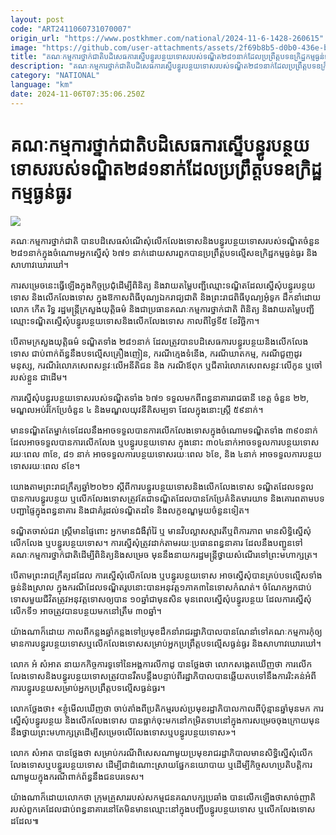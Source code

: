 ```yaml
---
layout: post
code: "ART2411060731070007"
origin_url: "https://www.postkhmer.com/national/2024-11-6-1428-260615"
image: "https://github.com/user-attachments/assets/2f69b8b5-d0b0-436e-bca2-825ae190af90"
title: "គណៈ​កម្មការ​ថ្នាក់​ជាតិ​បដិសេធ​ការ​ស្នើ​បន្ធូរ​បន្ថយ​ទោស​របស់​ទណ្ឌិត​២៨១​នាក់​ដែល​ប្រព្រឹត្ត​​បទ​ឧក្រិដ្ឋកម្ម​ធ្ងន់ធ្ងរ"
description: "​​គណៈ​កម្មការ​ថ្នាក់​ជាតិ​បដិសេធ​ការ​ស្នើ​បន្ធូរ​បន្ថយ​ទោស​របស់​ទណ្ឌិត​២៨១​នាក់​ដែល​ប្រព្រឹត្ត​​បទ​ឧក្រិដ្ឋកម្ម​ធ្ងន់ធ្ងរ​"
category: "NATIONAL"
language: "km"
date: 2024-11-06T07:35:06.250Z
---
```


# គណៈ​កម្មការ​ថ្នាក់​ជាតិ​បដិសេធ​ការ​ស្នើ​បន្ធូរ​បន្ថយ​ទោស​របស់​ទណ្ឌិត​២៨១​នាក់​ដែល​ប្រព្រឹត្ត​​បទ​ឧក្រិដ្ឋកម្ម​ធ្ងន់ធ្ងរ

![](https://github.com/user-attachments/assets/a860905d-bc30-4053-9638-711f1a7d12bb)

គណៈ​កម្មការ​ថ្នាក់​ជាតិ បាន​បដិសេធ​សំណើ​សុំ​លើក​លែង​ទោស​និង​បន្ធូរបន្ថយ​ទោស​របស់​ទណ្ឌិត​ចំនួន ​២៨១​នាក់​ ក្នុង​ចំណោម​អ្នក​ស្នើ​សុំ​ ៦៧១ នាក់​ដោយសារ​ពួក​បាន​ប្រព្រឹត្ត​បទល្មើស​ឧក្រិដ្ឋកម្ម​ធ្ងន់ធ្ងរ និង​សាហាវ​ឃោរឃៅ។

ការ​សម្រេច​នេះ​ធ្វើ​ឡើង​ក្នុង​កិច្ច​ប្រជុំ​ដើម្បី​ពិនិត្យ និង​វាយ​តម្លៃ​បញ្ជី​ឈ្មោះ​ទណ្ឌិត​ដែល​ស្នើ​សុំ​បន្ធូរ​បន្ថយ​ទោស និង​លើក​លែង​ទោស ក្នុង​ឱកាស​ពិធីបុណ្យ​ឯករាជ្យជាតិ និង​ព្រះរាជ​ពិធីបុណ្យ​អុំទូក ដឹក​នាំ​ដោយ​លោក កើត រិទ្ធ រដ្ឋមន្ត្រី​ក្រសួង​យុត្តិធម៌ និង​ជា​ប្រធាន​គណៈ​កម្មការ​ថ្នាក់​ជាតិ ពិនិត្យ និង​វាយ​តម្លៃ​បញ្ជី​ឈ្មោះ​ទណ្ឌិត​ស្នើ​សុំ​បន្ធូរ​បន្ថយទោស​និង​លើក​លែង​ទោស កាល​ពី​ថ្ងៃ​ទី៥ ខែ​វិច្ឆិកា។

បើ​តាម​ក្រសួង​យុត្តិធម៌ ទណ្ឌិត​ទាំង​ ២៨១​នាក់ ដែល​ត្រូវ​បាន​បដិសេធ​ការ​បន្ធូរ​បន្ថយ​និង​លើក​លែង​ទោស ជាប់​ពាក់​ព័ន្ធ​នឹង​បទ​ល្មើស​គ្រឿងញៀន, ករណី​ក្មេង​ទំនើង, ករណី​ឃាតកម្ម, ករណី​ជួញ​ដូរ​មនុស្ស, ករណី​រំលោភ​សេព​សន្ថវៈ​លើ​អនីតិជន និង ករណីឪពុក ឬ​ជីតា​រំលោភ​សេពសន្ថវៈ​លើ​កូន ឬ​ចៅ​របស់​ខ្លួន ជាដើម។

ការ​ស្នើ​សុំ​បន្ធូរ​បន្ថយ​ទោស​របស់​ទណ្ឌិត​ទាំង​ ៦៧១ ទទួល​មក​ពី​ពន្ធនាគារ​រាជធានី ខេត្ត ចំនួន ២២, មណ្ឌល​អប់រំ​កែប្រែ​ចំនួន ៤ និង​មណ្ឌល​យុវនីតិ​សម្បទា ដែល​ក្នុង​នោះ​ស្ត្រី ៥៩​នាក់។

មាន​ទណ្ឌិត​តែ​​ម្នាក់​ទេ​ដែល​នឹង​អាច​ទទួល​បាន​ការ​លើក​លែង​ទោស​ក្នុង​ចំណោម​ទណ្ឌិត​ទាំង ៣៩០នាក់​ដែល​អាច​ទទួល​បាន​ការ​លើក​លែង ឬ​បន្ធូរបន្ថយ​ទោស ក្នុង​នោះ​ ៣០៤​នាក់​ អាច​ទទួល​ការ​បន្ថយ​ទោស​រយៈពេល​ ៣ខែ, ៨១ នាក់ អាច​ទទួល​ការ​បន្ថយ​ទោស​រយៈ​ពេល ៦ខែ, និង​ ៤នាក់ អាច​ទទួល​ការ​បន្ថយ​ទោស​រយៈ​ពេល ៩ខែ។

យោង​តាម​ព្រះរាជក្រឹត្យ​ឆ្នាំ​២០២១ ស្ដីពី​ការ​បន្ធូរបន្ថយ​ទោស​និង​លើកលែង​ទោស ទណ្ឌិត​ដែល​ទទួល​បាន​ការ​បន្ធូរបន្ថយ ឬ​លើក​លែង​ទោស​ត្រូវ​តែ​ជា​ទណ្ឌិត​ដែល​បាន​កែប្រែ​គំនិត​មារយាទ និង​គោរព​តាម​បទបញ្ជា​ផ្ទៃ​ក្នុង​ពន្ធនាគារ​ និង​ជា​គំរូ​ដល់​ទណ្ឌិត​ដទៃ និង​លក្ខខណ្ឌ​មួយ​ចំនួន​ទៀត។

ទណ្ឌិត​ចាស់​ជរា ស្ត្រី​មាន​ផ្ទៃពោះ អ្នក​មាន​ជំងឺ​រ៉ាំរ៉ៃ ឬ មាន​​វិបល្លាស​ស្មារតី​ឬ​ពិការភាព មាន​សិទ្ធិ​ស្នើ​សុំ​លើក​លែង ឬ​បន្ធូរបន្ថយ​ទោស។ ការ​ស្នើ​សុំ​ត្រូវ​ដាក់​តាម​រយៈ​ប្រធាន​ពន្ធនាគារ ដែល​នឹង​បញ្ជូន​ទៅ​គណៈកម្មការ​ថ្នាក់​ជាតិ​ដើម្បី​ពិនិត្យ​និង​សម្រេច​ មុន​នឹង​នាយក​រដ្ឋមន្ត្រី ​ថ្វាយ​សំណើរ​ទៅ​ព្រះ​មហាក្សត្រ។

បើ​តាម​ព្រះរាជក្រឹត្យ​ដដែល ការ​ស្នើ​សុំ​លើក​លែង ឬ​បន្ធូរបន្ថយ​ទោស អាច​ស្នើ​សុំ​បាន​គ្រប់​បទ​ល្មើស​ទាំង​ធ្ងន់​និង​ស្រាល ក្នុង​ករណី​ដែល​ទណ្ឌិត​រូប​នោះ​បាន​​អនុវត្ត​ ១ភាគ៣​នៃ​ទោស​កំណត់។ ចំណែក​អ្នក​ជាប់​ទោស​មួយ​ជីវិត​ត្រូវ​អនុវត្ត​ទោស​ឲ្យ​បាន​ ១០​ឆ្នាំ​ជា​មុន​សិន មុន​ពេល​ស្នើ​សុំ​បន្ធូរ​បន្ថយ ដែល​ការ​ស្នើ​សុំ​លើក​ទី១ អាច​ត្រូវ​បាន​បន្ថយ​មក​នៅ​ត្រឹម​​ ៣០​ឆ្នាំ។

យ៉ាងណា​ក៏ដោយ កាល​ពី​កន្លង​ឆ្នាំ​កន្លង​ទៅ​ ប្រមុខ​ដឹកនាំ​រាជរដ្ឋាភិបាល​បាន​ណែនាំ​​ទៅ​គណៈកម្មការ​កុំ​ឲ្យ​មាន​ការ​បន្ធូរ​បន្ថយ​ទោស​ឬ​លើក​លែង​ទោស​សម្រាប់​អ្នក​ប្រព្រឹត្ត​បទ​ល្មើស​ធ្ងន់ធ្ងរ និង​សាហាវ​ឃោរឃៅ។

លោក អំ សំអាត នាយក​កិច្ច​ការ​ទូទៅ​នៃ​អង្គការ​លីកាដូ បាន​ថ្លែង​ថា លោក​សង្កេត​ឃើញ​ថា ការ​លើក​លែង​ទោស​ និង​បន្ធូរបន្ថយ​ទោស​ត្រូវ​បាន​រឹត​បន្តឹង​បន្ទាប់​ពី​រដ្ឋាភិបាល​បាន​ឆ្លើយ​តប​ទៅ​នឹង​ការ​រិះគន់​​អំពី​ការ​បន្ធូរ​បន្ថយ​សម្រាប់​អ្នក​ប្រព្រឹត្ត​បទ​ល្មើស​ធ្ងន់ធ្ងរ។

លោក​ថ្លែង​ថា៖ «ខ្ញុំ​មើល​ឃើញ​ថា ចាប់​តាំង​ពី​ប្រតិកម្ម​របស់​ប្រមុខ​រដ្ឋាភិបាល​កាល​ពី​ប៉ុន្មាន​ឆ្នាំ​មុន​មក ការ​ស្នើ​សុំ​បន្ធូរ​បន្ថយ និង​លើក​លែង​ទោស​ បាន​ធ្លាក់​ចុះ​មក​នៅ​កម្រិត​ទាប​ នៅ​ក្នុង​ការ​សម្រេច​ចុង​ក្រោយ​មុន​នឹង​ថ្វាយ​ព្រះ​មហាក្សត្រ​ដើម្បី​សម្រេច​លើ​លែង​ទោស​ឬ​បន្ធូរ​បន្ថយ​ទោស»។

លោក សំអាត បាន​ថ្លែង​ថា សម្រាប់​ករណី​ពិសេស​ណា​មួយ​ ប្រមុខ​រាជរដ្ឋាភិបាល​មាន​សិទ្ធិ​ស្នើ​សុំ​លើកលែង​ទោស​ឬ​បន្ធូរបន្ថយ​ទោស​ ដើម្បី​ជា​ដំណោះ​ស្រាយ​ផ្នែក​នយោបាយ ឬ​ដើម្បី​កិច្ច​សហប្រតិបត្តិការ​ណា​មួយ​ក្នុង​ករណី​ពាក់​ព័ន្ធ​នឹង​ជន​បរទេស។

យ៉ាង​ណា​ក៏​ដោយ​លោក​ថា ក្រុម​គ្រួសារ​របស់​សកម្មជន​គណបក្ស​ប្រឆាំង​ បាន​លើក​ឡើង​ថា ​សាច់​ញាតិ​របស់​ពួក​គេ​ដែល​ជាប់​ពន្ធនាគារ​នៅ​តែ​មិន​មាន​ឈ្មោះ​នៅ​ក្នុង​បញ្ជី​បន្ធូរបន្ថយ​ទោស ឬ​លើក​លែង​ទោស​ដដែល៕
